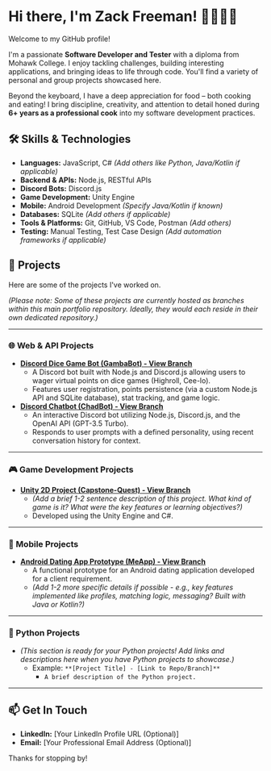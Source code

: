 # Hi there, I'm Zack Freeman! 👋👨‍💻🍳

Welcome to my GitHub profile!

I'm a passionate **Software Developer and Tester** with a diploma from Mohawk College. I enjoy tackling challenges, building interesting applications, and bringing ideas to life through code. You'll find a variety of personal and group projects showcased here.

Beyond the keyboard, I have a deep appreciation for food – both cooking and eating! I bring discipline, creativity, and attention to detail honed during **6+ years as a professional cook** into my software development practices.

## 🛠️ Skills & Technologies

*   **Languages:** JavaScript, C# *(Add others like Python, Java/Kotlin if applicable)*
*   **Backend & APIs:** Node.js, RESTful APIs
*   **Discord Bots:** Discord.js
*   **Game Development:** Unity Engine
*   **Mobile:** Android Development *(Specify Java/Kotlin if known)*
*   **Databases:** SQLite *(Add others if applicable)*
*   **Tools & Platforms:** Git, GitHub, VS Code, Postman *(Add others)*
*   **Testing:** Manual Testing, Test Case Design *(Add automation frameworks if applicable)*

## 🚀 Projects

Here are some of the projects I've worked on.

*(Please note: Some of these projects are currently hosted as branches within this main portfolio repository. Ideally, they would each reside in their own dedicated repository.)*

---

### 🌐 Web & API Projects

*   **[Discord Dice Game Bot (GambaBot) - View Branch](https://github.com/ZackFreeman12/ZackFreeman-Portfolio/tree/GambaBot)**
    *   A Discord bot built with Node.js and Discord.js allowing users to wager virtual points on dice games (Highroll, Cee-lo).
    *   Features user registration, points persistence (via a custom Node.js API and SQLite database), stat tracking, and game logic.
*   **[Discord Chatbot (ChadBot) - View Branch](https://github.com/ZackFreeman12/ZackFreeman-Portfolio/tree/Chadbot)**
    *   An interactive Discord bot utilizing Node.js, Discord.js, and the OpenAI API (GPT-3.5 Turbo).
    *   Responds to user prompts with a defined personality, using recent conversation history for context.

---

### 🎮 Game Development Projects

*   **[Unity 2D Project (Capstone-Quest) - View Branch](https://github.com/ZackFreeman12/ZackFreeman-Portfolio/tree/Capstone-Quest)**
    *   *(Add a brief 1-2 sentence description of this project. What kind of game is it? What were the key features or learning objectives?)*
    *   Developed using the Unity Engine and C#.

---

### 📱 Mobile Projects

*   **[Android Dating App Prototype (MeApp) - View Branch](https://github.com/ZackFreeman12/ZackFreeman-Portfolio/tree/MeApp)**
    *   A functional prototype for an Android dating application developed for a client requirement.
    *   *(Add 1-2 more specific details if possible - e.g., key features implemented like profiles, matching logic, messaging? Built with Java or Kotlin?)*

---

### 🐍 Python Projects

*   *(This section is ready for your Python projects! Add links and descriptions here when you have Python projects to showcase.)*
    *   Example: `**[Project Title] - [Link to Repo/Branch]**`
        *   `A brief description of the Python project.`

---

## 📫 Get In Touch

*   **LinkedIn:** [Your LinkedIn Profile URL (Optional)]
*   **Email:** [Your Professional Email Address (Optional)]

Thanks for stopping by!


